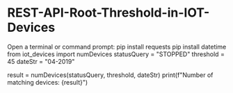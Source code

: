 # REST-API-Root-Threshold-in-IOT-Devices
Open a terminal or command prompt:
pip install requests
pip install datetime
from iot_devices import numDevices
statusQuery = "STOPPED"
threshold = 45
dateStr = "04-2019"

result = numDevices(statusQuery, threshold, dateStr)
print(f"Number of matching devices: {result}")
